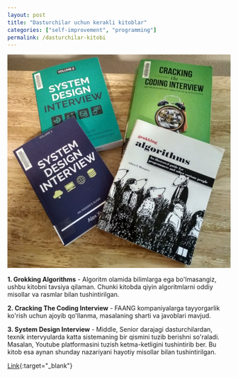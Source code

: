 ```yaml
---
layout: post
title: "Dasturchilar uchun kerakli kitoblar"
categories: ["self-improvement", "programming"]
permalink: /dasturchilar-kitobi
---
```


![Books](/assets/2022-06-03-dasturchilar-kitobi/books.jpeg)

**1. Grokking Algorithms** - Algoritm olamida bilimlarga ega bo'lmasangiz, ushbu kitobni tavsiya qilaman. Chunki kitobda qiyin algoritmlarni oddiy misollar va rasmlar bilan tushintirilgan.

**2. Cracking The Coding Interview** - FAANG kompaniyalarga tayyorgarlik ko'rish uchun ajoyib qo'llanma, masalaning sharti va javoblari mavjud. 

**3. System Design Interview** - Middle, Senior darajagi dasturchilardan, texnik intervyularda katta sistemaning bir qismini tuzib berishni so'raladi. Masalan, Youtube platformasini tuzish ketma-ketligini tushintirib ber. Bu kitob esa aynan shunday nazariyani hayotiy misollar bilan tushintirilgan. 

[Link](https://t.me/nodir_adventure/260){:target="_blank"}
